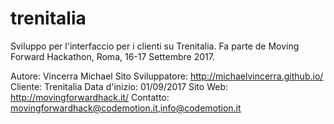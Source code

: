# trenitalia
Sviluppo per l'interfaccio per i clienti su Trenitalia. Fa parte de Moving Forward Hackathon, Roma, 16-17 Settembre 2017.

Autore: Vincerra Michael
Sito Sviluppatore: http://michaelvincerra.github.io/ 
Cliente: Trenitalia
Data d'inizio: 01/09/2017
Sito Web: http://movingforwardhack.it/
Contatto: movingforwardhack@codemotion.it,info@codemotion.it



